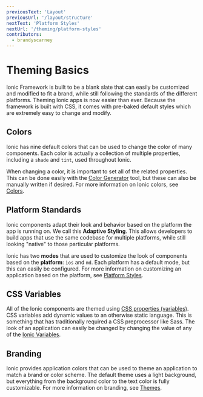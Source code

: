 ```yaml
---
previousText: 'Layout'
previousUrl: '/layout/structure'
nextText: 'Platform Styles'
nextUrl: '/theming/platform-styles'
contributors:
  - brandyscarney
---
```


# Theming Basics

Ionic Framework is built to be a blank slate that can easily be customized and modified to fit a brand, while still following the standards of the different platforms. Theming Ionic apps is now easier than ever. Because the framework is built with CSS, it comes with pre-baked default styles which are extremely easy to change and modify.

## Colors

Ionic has nine default colors that can be used to change the color of many components. Each color is actually a collection of multiple properties, including a `shade` and `tint`, used throughout Ionic.

When changing a color, it is important to set all of the related properties. This can be done easily with the [Color Generator](/theming/color-generator) tool, but these can also be manually written if desired. For more information on Ionic colors, see [Colors](/theming/colors).

<color-accordion></color-accordion>

## Platform Standards

Ionic components adapt their look and behavior based on the platform the app is running on. We call this **Adaptive Styling**. This allows developers to build apps that use the same codebase for multiple platforms, while still looking "native" to those particular platforms.

Ionic has two **modes** that are used to customize the look of components based on the **platform**: `ios` and `md`. Each platform has a default mode, but this can easily be configured. For more information on customizing an application based on the platform, see [Platform Styles](/theming/platform-styles).

## CSS Variables

All of the Ionic components are themed using <a href="https://developer.mozilla.org/en-US/Web/CSS/Using_CSS_variables" target="_blank">CSS properties (variables)</a>. CSS variables add dynamic values to an otherwise static language. This is something that has traditionally required a CSS preprocessor like Sass. The look of an application can easily be changed by changing the value of any of the [Ionic Variables](/theming/css-variables#ionic-variables).

## Branding

Ionic provides application colors that can be used to theme an application to match a brand or color scheme. The default theme uses a light background, but everything from the background color to the text color is fully customizable. For more information on branding, see [Themes](/theming/themes).
